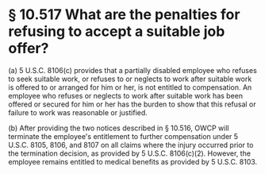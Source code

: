 # § 10.517   What are the penalties for refusing to accept a suitable job offer?

(a) 5 U.S.C. 8106(c) provides that a partially disabled employee who refuses to seek suitable work, or refuses to or neglects to work after suitable work is offered to or arranged for him or her, is not entitled to compensation. An employee who refuses or neglects to work after suitable work has been offered or secured for him or her has the burden to show that this refusal or failure to work was reasonable or justified.


(b) After providing the two notices described in § 10.516, OWCP will terminate the employee's entitlement to further compensation under 5 U.S.C. 8105, 8106, and 8107 on all claims where the injury occurred prior to the termination decision, as provided by 5 U.S.C. 8106(c)(2). However, the employee remains entitled to medical benefits as provided by 5 U.S.C. 8103.




